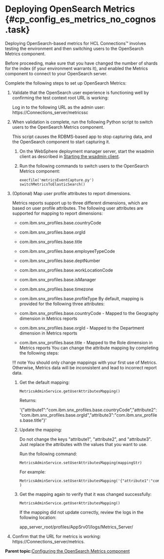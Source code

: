 # Deploying OpenSearch Metrics {#cp_config_es_metrics_no_cognos .task}

Deploying OpenSearch-based metrics for HCL Connections™ involves testing the environment and then switching users to the OpenSearch Metrics component.

Before proceeding, make sure that you have changed the number of shards for the index \(if your environment warrants it\), and enabled the Metrics component to connect to your OpenSearch server.

Complete the following steps to set up OpenSearch Metrics:

1.  Validate that the OpenSearch user experience is functioning well by confirming the test context root URL is working:

    Log in to the following URL as the admin user: https://Connections\_server/metricssc

2.  When validation is complete, run the following Python script to switch users to the OpenSearch Metrics component.

    This script causes the RDBMS-based app to stop capturing data, and the OpenSearch component to start capturing it.

    1.  On the WebSphere deployment manager server, start the wsadmin client as described in [Starting the wsadmin client](../admin/t_admin_wsadmin_starting.md).

    2.  Run the following commands to switch users to the OpenSearch Metrics component:

        ```
        execfile('metricsEventCapture.py')
        switchMetricsToElasticSearch()
        ```

3.  \(Optional\) Map user profile attributes to report dimensions.

    Metrics reports support up to three different dimensions, which are based on user profile attributes. The following user attributes are supported for mapping to report dimensions:

    -   com.ibm.snx\_profiles.base.countryCode
    -   com.ibm.snx\_profiles.base.orgId
    -   com.ibm.snx\_profiles.base.title
    -   com.ibm.snx\_profiles.base.employeeTypeCode
    -   com.ibm.snx\_profiles.base.deptNumber
    -   com.ibm.snx\_profiles.base.workLocationCode
    -   com.ibm.snx\_profiles.base.isManager
    -   com.ibm.snx\_profiles.base.timezone
    -   com.ibm.snx\_profiles.base.profileType
    By default, mapping is provided for the following three attributes:

    -   com.ibm.snx\_profiles.base.countryCode - Mapped to the Geography dimension in Metrics reports
    -   com.ibm.snx\_profiles.base.orgId - Mapped to the Department dimension in Metrics reports
    -   com.ibm.snx\_profiles.base.title - Mapped to the Role dimension in Metrics reports
    You can change the attribute mapping by completing the following steps:

    !!! note
    You should only change mappings with your first use of Metrics. Otherwise, Metrics data will be inconsistent and lead to incorrect report data.

    1.  Get the default mapping:

        ```
        MetricsAdminService.getUserAttributesMapping()
        ```

        Returns:

        '\{"attribute1":"com.ibm.snx\_profiles.base.countryCode","attribute2":"com.ibm.snx\_profiles.base.orgId","attribute3":"com.ibm.snx\_profiles.base.title"\}'

    2.  Update the mapping:

        Do not change the keys "attribute1", "attribute2", and "attribute3". Just replace the attributes with the values that you want to use.

        Run the following command:

        ```
        MetricsAdminService.setUserAttributesMapping(mappingStr)
        ```

        For example:

        ```
        MetricsAdminService.setUserAttributesMapping('{"attribute1":"com.ibm.snx_profiles.base.profileType","attribute2":"com.ibm.snx_profiles.base.orgId","attribute":"com.ibm.snx_profiles.base.title"}' )
        ```

    3.  Get the mapping again to verify that it was changed successfully:

        ```
        MetricsAdminService.getUserAttributesMapping()
        ```

        If the mapping did not update correctly, review the logs in the following location:

        app\_server\_root/profiles/AppSrv01/logs/Metrics\_Server/

4.  Confirm that the URL for metrics is working: https://Connections\_server/metrics.


**Parent topic:**[Configuring the OpenSearch Metrics component](../install/cp_config_os_intro.md)

